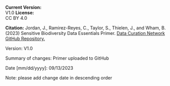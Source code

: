 **Current Version:**  
V1.0
**License:**  
CC BY 4.0

**Citation:**
Jordan, J., Ramirez-Reyes, C., Taylor, S., Thielen, J., and Wham, B. (2023) Sensitive Biodiversity Data Essentials Primer. [Data Curation Network GitHub Repository.](https://github.com/DataCurationNetwork/data-primers)


Version:
V1.0

Summary of changes: Primer uploaded to GitHub

Date [mm/dd/yyyy]: 09/13/2023

Note: please add change date in descending order